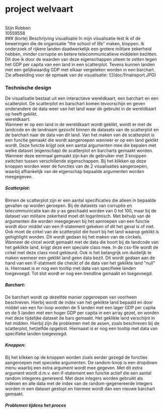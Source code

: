 # **project welvaart**
<br>
Stijn Robben<br>
10559558
<br>
### (korte) Beschrijving visualisatie
In mijn visualisatie test ik of de beweringen die de organisatie "the school of life" maken, kloppen. Ik onderzoek of rijkere landen daadwerkelijk een grotere militare zekerheid hebben, minder corruptie en betere telecommunicatieve middelen bezitten. Dit doe ik door de waarden van deze eigenschappen uiteen te zetten tegen het GDP per capita van een land in een scatterplot. Tevens kunnen landen met een gelijkwaardig GDP met elkaar vergeleken worden in een barchart. Zie afbeelding voor de opmaak van de visualisatie: 
![](doc/finalreport.JPG)<br>

### Technische design
De visualisatie bestaat uit een interactieve wereldkaart, een barchart en een scatterplot. De scatterplot en barschart komen tevoorschijn en geven onderandere de data weer van het land waar de gebruikt in de wereldkaart op heeft geklikt. <br>
wereldkaart:<br>
Wanneer er op een land in de wereldkaart wordt geklikt, wordt er met de landcode en de landnaam gezocht binnen de datasets van de scatterplot en de barchart naar de data van dit land. Van het maken van de scatterplot is een functie gemaakt die wordt aangeroepen wanneer er op een land geklikt wordt. Deze functie krijgt ook een aantal argumenten mee die bepalen met welke dataset (eigenschap) de scatterplot en barcharts gemaakt worden. Wanneer deze eenmaal gemaakt zijn kan de gebruiker met 3 knoppen switchen tussen verschillende eigenschappen. Bij het klikken op deze knoppen worden weer de functies van de 2 visualisaties aangeroepen, waarbij afhankelijk van de eigenschap bepaalde argumenten worden meegegeven. <br>
##### Scatterplot:
Binnen de scatterplot zijn er een aantal specificaties die alleen in bepaalde gevallen op worden geroepen. Bij de datasets van corruptie en telecommunicatie kan de y-as geschaald worden van 0 tot 100, maar bij de dataset van militaire zekerheid moet dit logaritmisch. Met behulp van de argumenten die worden meegegeven bij het aanroepen van een functie wordt door middel van een if-statement gekeken of dit het geval is of niet. Ook moet de cirkel van de scatterplot die hoort bij het land waarop geklikt is gehighlight worden. Dit wordt gedaan bij het maken van de circkels. Wanneer de circel wordt gemaakt met de data die hoort bij de landcode van het geklikte land, krijgt deze een speciale class mee. In de css-file wordt de cirkel met deze class rood gekleurd. Ook is het belangrijk om duidelijk te maken wanneer een geklikt land geen data bezit. Dit wordt gedaan aan de hand van een if-statment die checkt of de data van het geklikte land "null" is. Hiernaast is er nog een tooltip met data van specifieke landen toegevoegd. Tot slot wordt er nog een trendline gemaakt en toegevoegd. <br>
##### Barchart:
De barchart wordt op dezelfde manier opgeroepen van voorheen beschreven. Hierbij wordt de index van het geklikte land bepaald en door middel van een for-loop worden de 5 landen met een lager GDP per capita en de 5 landen met een hoger GDP per capita in een array gezet, en worden met deze tijdelijke dataset de bars gemaakt. Het geklikte land verschijnt in het midden. Hierbij zijn de problemen met de assen, zoals beschreven bij de scatterplot, hetzelfde opgelost. Hiernaast is er nog een tooltip met data van specifieke landen toegevoegd. <br>
##### Knoppen: 
Bij het klikken op de knoppen worden zoals eerder gezegd de functies aangeroepen met specieke argumenten. De random-knop is een dropdown menu waarbij een extra argument wordt mee gegeven. Met dit extra argument wordt d.m.v. een if-statement een functie actief die een aantal random integeres genereerd. Met deze integers worden gebruikt als indexen en alle data met de index van de random-gegenereerde integers worden in een dataset gestopt en hiermee wordt dan een nieuwe barchart gemaakt. <br>
##### Problemen tijdens het proces

